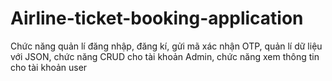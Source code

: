 # Airline-ticket-booking-application
Chức năng quản lí đăng nhập, đăng kí, gửi mã xác nhận OTP, quản lí dữ liệu với JSON, chức năng CRUD cho tài khoản Admin, chức năng xem thông tin cho tài khoản user
